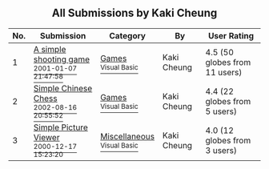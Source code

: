﻿<div align="center">

## All Submissions by Kaki Cheung

</div>

No.  | Submission | Category | By   | User Rating
---- | ---------- | -------- | ---- | -----------
1 | [A simple shooting game<br /><sup>2001-01-07 21:47:58</sup>](https://github.com/Planet-Source-Code/kaki-cheung-a-simple-shooting-game__1-14242) | [Games<br /><sup>Visual Basic</sup>](../ByCategory/games__1-38.md) | Kaki Cheung | 4.5 (50 globes from 11 users)
2 | [Simple Chinese Chess<br /><sup>2002-08-16 20:55:52</sup>](https://github.com/Planet-Source-Code/kaki-cheung-simple-chinese-chess__1-13754) | [Games<br /><sup>Visual Basic</sup>](../ByCategory/games__1-38.md) | Kaki Cheung | 4.4 (22 globes from 5 users)
3 | [Simple Picture Viewer<br /><sup>2000-12-17 15:23:20</sup>](https://github.com/Planet-Source-Code/kaki-cheung-simple-picture-viewer__1-13672) | [Miscellaneous<br /><sup>Visual Basic</sup>](../ByCategory/miscellaneous__1-1.md) | Kaki Cheung | 4.0 (12 globes from 3 users)
